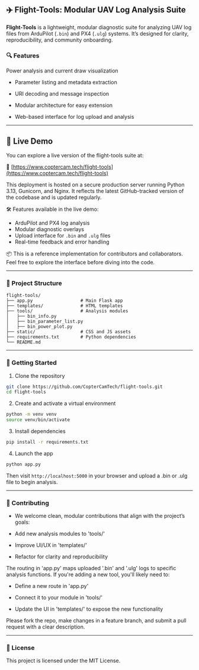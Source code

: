 ## ✈️ Flight-Tools: Modular UAV Log Analysis Suite

**Flight-Tools** is a lightweight, modular diagnostic suite for analyzing UAV log files from ArduPilot (`.bin`) and PX4 (`.ulg`) systems. It’s designed for clarity, reproducibility, and community onboarding.

### 🔍 Features
Power analysis and current draw visualization

- Parameter listing and metadata extraction

- URI decoding and message inspection

- Modular architecture for easy extension

- Web-based interface for log upload and analysis

---

## 🚀 Live Demo

You can explore a live version of the flight-tools suite at:

🔗 [https://www.coptercam.tech/flight-tools](https://www.coptercam.tech/flight-tools)

This deployment is hosted on a secure production server running Python 3.13, Gunicorn, and Nginx. It reflects the latest GitHub-tracked version of the codebase and is updated regularly.

🛠️ Features available in the live demo:
- ArduPilot and PX4 log analysis
- Modular diagnostic overlays
- Upload interface for `.bin` and `.ulg` files
- Real-time feedback and error handling

📦 This is a reference implementation for contributors and collaborators. Feel free to explore the interface before diving into the code.

---

### 📁 Project Structure
```text
flight-tools/
├── app.py                  # Main Flask app
├── templates/              # HTML templates
├── tools/                  # Analysis modules
│   ├── bin_info.py
│   ├── bin_parameter_list.py
│   ├── bin_power_plot.py
├── static/                 # CSS and JS assets
├── requirements.txt        # Python dependencies
└── README.md
```

---

### 🚀 Getting Started

1. Clone the repository
```bash
git clone https://github.com/CopterCamTech/flight-tools.git
cd flight-tools
```

2. Create and activate a virtual environment
```bash
python -m venv venv
source venv/bin/activate
```

3. Install dependencies
```bash
pip install -r requirements.txt
```

4. Launch the app
```bash
python app.py
```

Then visit `http://localhost:5000` in your browser and upload a .bin or .ulg file to begin analysis.

---

### 👥 Contributing

- We welcome clean, modular contributions that align with the project’s goals:

- Add new analysis modules to 'tools/'

- Improve UI/UX in 'templates/'

- Refactor for clarity and reproducibility

The routing in 'app.py' maps uploaded '.bin' and '.ulg' logs to specific analysis functions. If you're adding a new tool, you'll likely need to:

- Define a new route in 'app.py'

- Connect it to your module in 'tools/'

- Update the UI in 'templates/' to expose the new functionality

Please fork the repo, make changes in a feature branch, and submit a pull request with a clear description.

---

### 📜 License

This project is licensed under the MIT License.
